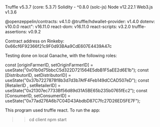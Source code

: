 Truffle v5.3.7 (core: 5.3.7)
Solidity - ^0.8.0 (solc-js)
Node v12.22.1
Web3.js v1.3.6

@openzeppelin/contracts: v4.1.0
@truffle/hdwallet-provider: v1.4.0
dotenv: v10.0.0
react": v16.11.0
react-dom: v16.11.0
react-scripts: v3.2.0
truffle-assertions: v0.9.2


Contract address on Rinkeby: 0x66cf6F92366f21c9F0d93BAa9CdE607E4439A47c

Testing done on local Ganache, with the following roles:

  const [originFarmerID, setOriginFarmerID] = useState("0x01b0d75bbcC5d322D721564E5dbB1F5aEE2d6E1b");
  const [DistributorID, setDistributorID] = useState("0x37b7227878f8b3d7d3b7AfF4Feb149dCCAD507eD");
  const [RetailerID , setRetailerID] = useState("0x21307ec7733Bf56d89d31A5BE65b235b0765fEc2");
  const [ConsumerID, setConsumerID] = useState("0x77ad276A6b7C04D43AbdbD87C7fc27D26ED5FE7F");

This program used truffle react. To run the app:

> > cd client
> > npm start
